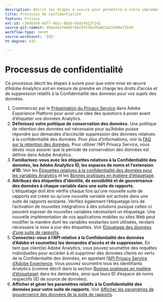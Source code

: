 ```yaml
---
description: Décrit les étapes à suivre pour permettre à votre implémentation Adobe Analytics de prendre en charge les droits d’accès et de suppression relatifs à la confidentialité des données de vos titulaires de données.
title: Processus de confidentialité
feature: Privacy
exl-id: c364b364-6d77-4b2c-88ab-65daf812f242
source-git-commit: 4bbed2efde0574bc9f5f6a78a022a22490e75549
workflow-type: tm+mt
source-wordcount: '332'
ht-degree: 81%

---
```


# Processus de confidentialité

Ce processus décrit les étapes à suivre pour que votre mise en œuvre d’Adobe Analytics soit en mesure de prendre en charge les droits d’accès et de suppression relatifs à la Confidentialité des données pour vos sujets des données.

1. Commencez par le [Présentation du Privacy Service](https://experienceleague.adobe.com/docs/experience-platform/privacy/home.html?lang=fr) dans Adobe Experience Platform pour avoir une idée des questions à poser avant d’étiqueter vos données Analytics.
1. **Définissez votre politique de conservation des données.** Une politique de rétention des données est nécessaire pour quʼAdobe puisse répondre aux demandes dʼaccès/de suppression des données relatives à la confidentialité des données.  Pour plus dʼinformations, voir la [FAQ sur la rétention des données](/help/technotes/data-retention.md). Pour utiliser l’API Privacy Service, vous devez vous assurer que la période de conservation des données est définie dans Adobe Analytics.
1. **Familiarisez-vous avec les étiquettes relatives à la Confidentialité des données, les Adobe Analytics ID, les espaces de noms et l’extension d’ID.** Voir les [Étiquettes relatives à la confidentialité des données pour les variables Analytics](/help/admin/c-data-governance/data-labeling/gdpr-labels.md) et les [Bonnes pratiques en matière dʼétiquetage](/help/admin/c-data-governance/data-labeling/gdpr-analytics-ids.md).
1. **Attribuez des étiquettes d’identité, de sensibilité et de gouvernance des données à chaque variable dans une suite de rapports.** Lʼétiquetage doit être vérifié chaque fois quʼune nouvelle suite de rapports est créée ou quʼune nouvelle variable est activée dans une suite de rapports existante. Vérifiez également lʼétiquetage lors de lʼactivation de nouvelles intégrations à des solutions puisque celles-ci peuvent exposer de nouvelles variables nécessitant un étiquetage. Une nouvelle implémentation de vos applications mobiles ou sites Web peut modifier la manière dont les variables existantes sont utilisées, rendant nécessaire la mise à jour des étiquettes. Voir [Étiquetage des données dʼune suite de rapports](/help/admin/c-data-governance/data-labeling/gdpr-setup-reportsuite.md).
1. **Connectez-vous à l’API relative à la Confidentialité des données d’Adobe et soumettez les demandes d’accès et de suppression.** En tant que client(e) Adobe Analytics, vous pouvez soumettre des requêtes individuelles pour accéder à et supprimer des données clients en vertu de la Confidentialité des données, en appelant l’[API Privacy Service d’Adobe Experience](https://experienceleague.adobe.com/docs/experience-platform/privacy/api/overview.html?lang=fr). Vous pouvez soumettre tous les identifiants Analytics (comme décrit dans la section [Bonnes pratiques en matière d’étiquetage](/help/admin/c-data-governance/data-labeling/gdpr-analytics-ids.md)) dans les demandes, ainsi que leurs ID d’espace de noms respectifs (ID de source de données).
1. **Afficher et gérer les paramètres relatifs à la Confidentialité des données pour votre suite de rapports.** Voir [Afficher les paramètres de gouvernance des données de la suite de rapports](/help/admin/c-data-governance/data-labeling/gdpr-view-settings.md).
